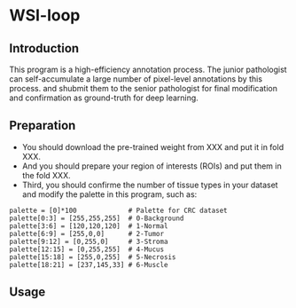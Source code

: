 # WSI-loop

## Introduction
This program is a high-efficiency annotation process. The junior pathologist can self-accumulate a large number of pixel-level annotations by this process. and shubmit them to the senior pathologist for final modification and confirmation as ground-truth for deep learning.

## Preparation

- You should download the pre-trained weight from XXX and put it in fold XXX.
- And you should prepare your region of interests (ROIs) and put them in the fold XXX.
- Third, you should confirme the number of tissue types in your dataset and modify the palette in this program, such as:
```
palette = [0]*100             # Palette for CRC dataset
palette[0:3] = [255,255,255]  # 0-Background
palette[3:6] = [120,120,120]  # 1-Normal
palette[6:9] = [255,0,0]      # 2-Tumor
palette[9:12] = [0,255,0]     # 3-Stroma
palette[12:15] = [0,255,255]  # 4-Mucus
palette[15:18] = [255,0,255]  # 5-Necrosis
palette[18:21] = [237,145,33] # 6-Muscle
```

## Usage

